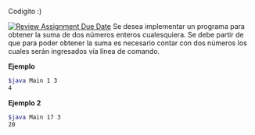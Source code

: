Codigito :)

[![Review Assignment Due Date](https://classroom.github.com/assets/deadline-readme-button-24ddc0f5d75046c5622901739e7c5dd533143b0c8e959d652212380cedb1ea36.svg)](https://classroom.github.com/a/IwJlQHav)
Se desea implementar un programa para obtener la suma de dos números enteros cualesquiera. Se debe partir de que para poder obtener la suma es necesario contar con dos números los cuales serán ingresados vía línea de comando.


**Ejemplo**

```Bash
$java Main 1 3
4
```

**Ejemplo 2**
```Bash
$java Main 17 3
20
```
